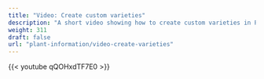 ```yaml
---
title: "Video: Create custom varieties"
description: "A short video showing how to create custom varieties in Planter"
weight: 311
draft: false
url: "plant-information/video-create-varieties"
---
```


{{< youtube qQOHxdTF7E0 >}}

